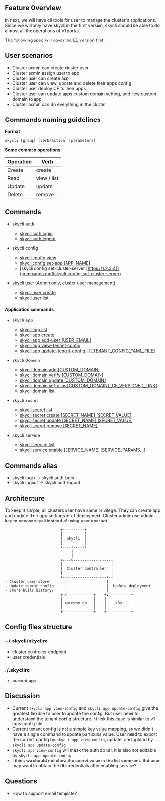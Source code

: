 ## Feature Overview

In next, we will have cli tools for user to manage the cluster's applications.
Since we will only have skycli in the first version, skycli should be able to
do almost all the operations of v1 portal.

The following spec will cover the EE version first.


## User scenarios

- Cluster admin can create cluster user
- Cluster admin assign user to app
- Cluster user can create app
- Cluster user can view, update and delete their apps config
- Cluster user deploy CF to their apps
- Cluster user can update apps custom domain setting, add new custom domain to app
- Cluster admin can do everything in the cluster

## Commands naming guidelines

**Format**

```
skycli [group] [verb/action] [parameters]
```

**Some common operations**

| Operation | Verb        |
|-----------|-------------|
| Create    | create      |
| Read      | view / list |
| Update    | update      |
| Delete    | remove      |


## Commands

- skycli auth
    - [skycli auth login](commands.md#skycli-auth-login)
    - [skycli auth logout](commands.md#skycli-auth-logout)

- skycli config
    - [skycli config view](commands.md#skycli-config-view)
    - [skycli config set-app [APP_NAME]](commands.md#skycli-config-set-app)
    - [skycli config set-cluster-server [https://1.2.3.4]](commands.md#skycli-config-set-cluster-server)

- skycli user (Admin only, cluster user management)
    - [skycli user create](commands.md#skycli-user-create)
    - [skycli user list](commands.md#skycli-user-list)

#### Application commands

- skycli app
    - [skycli app list](commands.md#skycli-app-list)
    - [skycli app create](commands.md#skycli-app-create)
    - [skycli app add-user [USER_EMAIL]](commands.md#skycli-app-add-user)
    - [skycli app view-tenant-config](commands.md#skycli-app-view-config)
    - [skycli app update-tenant-config -f [TENANT_CONFIG_YAML_FILE]](commands.md#skycli-app-update-config)

- skycli domain
    - [skycli domain add [CUSTOM_DOMAIN]](commands.md#skycli-domain-create)
    - [skycli domain verify [CUSTOM_DOMAIN]](commands.md#skycli-domain-verify)
    - [skycli domain update [CUSTOM_DOMAIN]](commands.md#skycli-domain-update)
    - [skycli domain set-alias [CUSTOM_DOMAIN] [CF_VERSIONED_LINK]](commands.md#skycli-domain-set-alias)
    - [skycli domain list](commands.md#skycli-domain-list)

- skycli secret
    - [skycli secret list](commands.md#skycli-secret-list)
    - [skycli secret create [SECRET_NAME] [SECRET_VALUE]](commands.md#skycli-secret-create)
    - [skycli secret update [SECRET_NAME] [SECRET_VALUE]](commands.md#skycli-secret-update)
    - [skycli secret remove [SECRET_NAME]](commands.md#skycli-secret-remove)

- skycli service
    - [skycli service list](commands.md#skycli-service-list)
    - [skycli service enable [SERVICE_NAME] [SERVICE_PARAMS...]](commands.md#skycli-service-enable)

## Commands alias

- skycli login -> skycli auth login
- skycli logout -> skycli auth logout

## Architecture

To keep it simple, all clusters user have same privilege. They can create app
and update their app settings or cf deployment. Cluster admin use admin key to
access skycli instead of using user account.

```
                         +----------+
                         |          |
                         |  Skycli  |
                         |          |
                         +----+-----+
                              |
                              |
                         +----v-----------------+
                         |                      |
                         |  Cluster controller  |
                         |                      |
                         +-+------------------+-+
- Cluster user store       |                  |
- Update tenant config     |                  |  Update deployment
- Store build history?     |                  |
                         +-v------------+    +v----------+
                         |              |    |           |
                         | gateway db   |    |    k8s    |
                         |              |    |           |
                         +--------------+    +-----------+

```

## Config files structure

### ~/.skycli/skyclirc

- cluster controller endpoint
- user credentials 

### ./.skyclirc
- current app

## Discussion

- Current `skycli app view-config` and `skycli app update-config` give the
greatest flexible to user to update the config. But user need to understand the
tenant config structure. I think this case is similar to v1 cms config file.
- Current tenant config is not a simple key value mapping, so we didn't have a
single command to update particular value. User need to export the current config
by `skycli app view-config`, update, and upload by `skycli app update-config`.
- `skycli app view-config` will mask the auth db url, it is also not editable by
`skycli app update-config`.
- I think we should not show the secret value in the list comment. But user may
want to obtain the db credentials after enabling service?

## Questions

- How to support email template?
